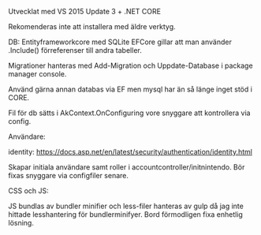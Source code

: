 Utvecklat med VS 2015 Update 3 + .NET CORE 

Rekomenderas inte att installera med äldre verktyg.

DB:
Entityframeworkcore med SQLite
EFCore gillar att man använder .Include() förreferenser till andra tabeller.

Migrationer hanteras med Add-Migration och Uppdate-Database i package manager console.

Använd gärna annan databas via EF men mysql har än så länge inget stöd i CORE.

Fil för db sätts i AkContext.OnConfiguring vore snyggare att kontrollera via config.

Användare:

identity: 
https://docs.asp.net/en/latest/security/authentication/identity.html

Skapar initiala användare samt roller i accountcontroller/initnintendo. Bör fixas snyggare via configfiler senare.


CSS och JS:

JS bundlas av bundler minifier och less-filer hanteras av gulp då jag inte hittade lesshantering för bundlerminifyer. Bord förmodligen fixa enhetlig lösning.